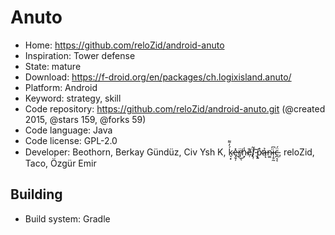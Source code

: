 # Anuto

- Home: https://github.com/reloZid/android-anuto
- Inspiration: Tower defense
- State: mature
- Download: https://f-droid.org/en/packages/ch.logixisland.anuto/
- Platform: Android
- Keyword: strategy, skill
- Code repository: https://github.com/reloZid/android-anuto.git (@created 2015, @stars 159, @forks 59)
- Code language: Java
- Code license: GPL-2.0
- Developer: Beothorn, Berkay Gündüz, Civ Ysh K, ḱ̷̘͙̓͌e̶̡̬̦̽r̸̲̈͜ͅn̴̞̾ẹ̸̉̏l̸̢̜͂ ̵̖͝p̴͍̊̕ą̶̉n̴͚͘i̶̦̥̰͆c̵̪͔͔̈́, reloZid, Taco, Özgür Emir

## Building

- Build system: Gradle
